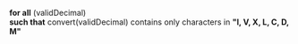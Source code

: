 **for all** (validDecimal)  
**such that** convert(validDecimal) contains only characters in **"I, V, X, L, C, D, M"**



